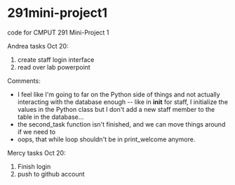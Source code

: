 # 291mini-project1
code for CMPUT 291 Mini-Project 1

Andrea tasks Oct 20:
1. create staff login interface
2. read over lab powerpoint

Comments:
-   I feel like I'm going to far on the Python
    side of things and not actually interacting
    with the database enough -- like in
    __init__ for staff, I initialize the values
    in the Python class but I don't add a new
    staff member to the table in the database...
-   the second_task function isn't finished, and
    we can move things around if we need to
-   oops, that while loop shouldn't be in print_welcome
    anymore.

Mercy tasks Oct 20:
1. Finish login
2. push to github account

